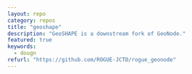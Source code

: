 ```yaml
---
layout: repo
category: repos
title: "geoshape"
description: "GeoSHAPE is a downstream fork of GeoNode."
featured: true
keywords:
  - dougn
refurl: "https://github.com/ROGUE-JCTD/rogue_geonode"
---
```

